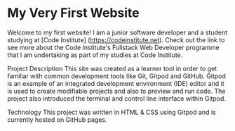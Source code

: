 # My Very First Website

Welcome to my first website! I am a junior software developer and a student studying at [Code Institute] (https://codeinstitute.net). Check out the link to see more about the Code Institute's Fullstack Web Developer programme that I am undertaking as part of my studies at Code Institute.

Project Description
This site was created as a learner tool in order to get familiar with common development tools like Git, Gitpod and GitHub. Gitpod is an example of an integrated development environment (IDE) editor and it is used to create modifiable projects and also to preview and run code. The project also introduced the terminal and control line interface within Gitpod. 

Technology
This project was written in HTML & CSS using Gitpod and is currently hosted on GitHub pages.
